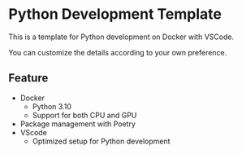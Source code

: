 # Python Development Template

This is a template for Python development on Docker with VSCode.

You can customize the details according to your own preference.

## Feature

- Docker
  - Python 3.10
  - Support for both CPU and GPU
- Package management with Poetry
- VScode
  - Optimized setup for Python development
